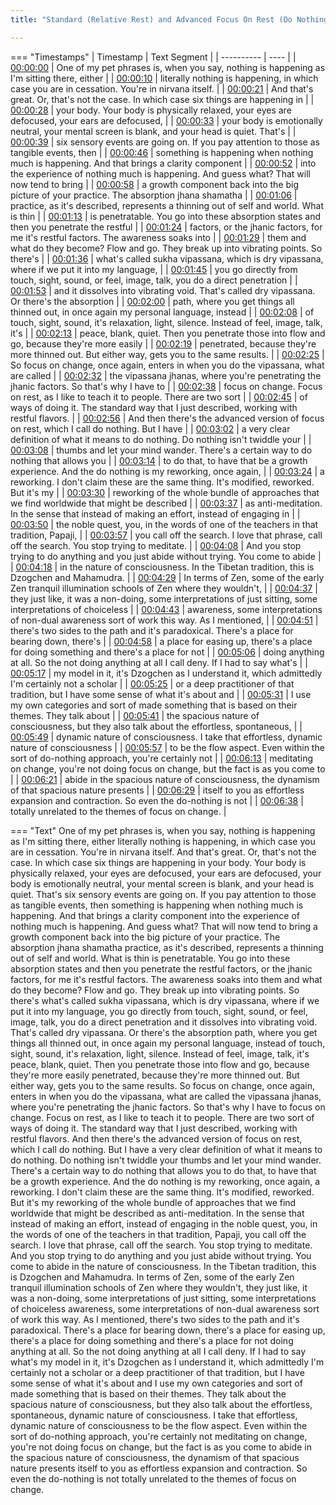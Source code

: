 ```yaml
---
title: "Standard (Relative Rest) and Advanced Focus On Rest (Do Nothing) ~ Shinzen Young"

---
```

=== "Timestamps"
    | Timestamp | Text Segment |
    | ---------- | ----  |
    | [00:00:00](https://www.youtube.com/watch?v=-nco9isReoA&t=0) |  One of my pet phrases is, when you say, nothing is happening as I'm sitting there, either |
    | [00:00:10](https://www.youtube.com/watch?v=-nco9isReoA&t=10) |  literally nothing is happening, in which case you are in cessation. You're in nirvana itself. |
    | [00:00:21](https://www.youtube.com/watch?v=-nco9isReoA&t=21) |  And that's great. Or, that's not the case. In which case six things are happening in |
    | [00:00:28](https://www.youtube.com/watch?v=-nco9isReoA&t=28) |  your body. Your body is physically relaxed, your eyes are defocused, your ears are defocused, |
    | [00:00:33](https://www.youtube.com/watch?v=-nco9isReoA&t=33) |  your body is emotionally neutral, your mental screen is blank, and your head is quiet. That's |
    | [00:00:39](https://www.youtube.com/watch?v=-nco9isReoA&t=39) |  six sensory events are going on. If you pay attention to those as tangible events, then |
    | [00:00:46](https://www.youtube.com/watch?v=-nco9isReoA&t=46) |  something is happening when nothing much is happening. And that brings a clarity component |
    | [00:00:52](https://www.youtube.com/watch?v=-nco9isReoA&t=52) |  into the experience of nothing much is happening. And guess what? That will now tend to bring |
    | [00:00:58](https://www.youtube.com/watch?v=-nco9isReoA&t=58) |  a growth component back into the big picture of your practice. The absorption jhana shamatha |
    | [00:01:06](https://www.youtube.com/watch?v=-nco9isReoA&t=66) |  practice, as it's described, represents a thinning out of self and world. What is thin |
    | [00:01:13](https://www.youtube.com/watch?v=-nco9isReoA&t=73) |  is penetratable. You go into these absorption states and then you penetrate the restful |
    | [00:01:24](https://www.youtube.com/watch?v=-nco9isReoA&t=84) |  factors, or the jhanic factors, for me it's restful factors. The awareness soaks into |
    | [00:01:29](https://www.youtube.com/watch?v=-nco9isReoA&t=89) |  them and what do they become? Flow and go. They break up into vibrating points. So there's |
    | [00:01:36](https://www.youtube.com/watch?v=-nco9isReoA&t=96) |  what's called sukha vipassana, which is dry vipassana, where if we put it into my language, |
    | [00:01:45](https://www.youtube.com/watch?v=-nco9isReoA&t=105) |  you go directly from touch, sight, sound, or feel, image, talk, you do a direct penetration |
    | [00:01:53](https://www.youtube.com/watch?v=-nco9isReoA&t=113) |  and it dissolves into vibrating void. That's called dry vipassana. Or there's the absorption |
    | [00:02:00](https://www.youtube.com/watch?v=-nco9isReoA&t=120) |  path, where you get things all thinned out, in once again my personal language, instead |
    | [00:02:08](https://www.youtube.com/watch?v=-nco9isReoA&t=128) |  of touch, sight, sound, it's relaxation, light, silence. Instead of feel, image, talk, it's |
    | [00:02:13](https://www.youtube.com/watch?v=-nco9isReoA&t=133) |  peace, blank, quiet. Then you penetrate those into flow and go, because they're more easily |
    | [00:02:19](https://www.youtube.com/watch?v=-nco9isReoA&t=139) |  penetrated, because they're more thinned out. But either way, gets you to the same results. |
    | [00:02:25](https://www.youtube.com/watch?v=-nco9isReoA&t=145) |  So focus on change, once again, enters in when you do the vipassana, what are called |
    | [00:02:32](https://www.youtube.com/watch?v=-nco9isReoA&t=152) |  the vipassana jhanas, where you're penetrating the jhanic factors. So that's why I have to |
    | [00:02:38](https://www.youtube.com/watch?v=-nco9isReoA&t=158) |  focus on change. Focus on rest, as I like to teach it to people. There are two sort |
    | [00:02:45](https://www.youtube.com/watch?v=-nco9isReoA&t=165) |  of ways of doing it. The standard way that I just described, working with restful flavors. |
    | [00:02:56](https://www.youtube.com/watch?v=-nco9isReoA&t=176) |  And then there's the advanced version of focus on rest, which I call do nothing. But I have |
    | [00:03:02](https://www.youtube.com/watch?v=-nco9isReoA&t=182) |  a very clear definition of what it means to do nothing. Do nothing isn't twiddle your |
    | [00:03:08](https://www.youtube.com/watch?v=-nco9isReoA&t=188) |  thumbs and let your mind wander. There's a certain way to do nothing that allows you |
    | [00:03:14](https://www.youtube.com/watch?v=-nco9isReoA&t=194) |  to do that, to have that be a growth experience. And the do nothing is my reworking, once again, |
    | [00:03:24](https://www.youtube.com/watch?v=-nco9isReoA&t=204) |  a reworking. I don't claim these are the same thing. It's modified, reworked. But it's my |
    | [00:03:30](https://www.youtube.com/watch?v=-nco9isReoA&t=210) |  reworking of the whole bundle of approaches that we find worldwide that might be described |
    | [00:03:37](https://www.youtube.com/watch?v=-nco9isReoA&t=217) |  as anti-meditation. In the sense that instead of making an effort, instead of engaging in |
    | [00:03:50](https://www.youtube.com/watch?v=-nco9isReoA&t=230) |  the noble quest, you, in the words of one of the teachers in that tradition, Papaji, |
    | [00:03:57](https://www.youtube.com/watch?v=-nco9isReoA&t=237) |  you call off the search. I love that phrase, call off the search. You stop trying to meditate. |
    | [00:04:08](https://www.youtube.com/watch?v=-nco9isReoA&t=248) |  And you stop trying to do anything and you just abide without trying. You come to abide |
    | [00:04:18](https://www.youtube.com/watch?v=-nco9isReoA&t=258) |  in the nature of consciousness. In the Tibetan tradition, this is Dzogchen and Mahamudra. |
    | [00:04:29](https://www.youtube.com/watch?v=-nco9isReoA&t=269) |  In terms of Zen, some of the early Zen tranquil illumination schools of Zen where they wouldn't, |
    | [00:04:37](https://www.youtube.com/watch?v=-nco9isReoA&t=277) |  they just like, it was a non-doing, some interpretations of just sitting, some interpretations of choiceless |
    | [00:04:43](https://www.youtube.com/watch?v=-nco9isReoA&t=283) |  awareness, some interpretations of non-dual awareness sort of work this way. As I mentioned, |
    | [00:04:51](https://www.youtube.com/watch?v=-nco9isReoA&t=291) |  there's two sides to the path and it's paradoxical. There's a place for bearing down, there's |
    | [00:04:58](https://www.youtube.com/watch?v=-nco9isReoA&t=298) |  a place for easing up, there's a place for doing something and there's a place for not |
    | [00:05:06](https://www.youtube.com/watch?v=-nco9isReoA&t=306) |  doing anything at all. So the not doing anything at all I call deny. If I had to say what's |
    | [00:05:17](https://www.youtube.com/watch?v=-nco9isReoA&t=317) |  my model in it, it's Dzogchen as I understand it, which admittedly I'm certainly not a scholar |
    | [00:05:25](https://www.youtube.com/watch?v=-nco9isReoA&t=325) |  or a deep practitioner of that tradition, but I have some sense of what it's about and |
    | [00:05:31](https://www.youtube.com/watch?v=-nco9isReoA&t=331) |  I use my own categories and sort of made something that is based on their themes. They talk about |
    | [00:05:41](https://www.youtube.com/watch?v=-nco9isReoA&t=341) |  the spacious nature of consciousness, but they also talk about the effortless, spontaneous, |
    | [00:05:49](https://www.youtube.com/watch?v=-nco9isReoA&t=349) |  dynamic nature of consciousness. I take that effortless, dynamic nature of consciousness |
    | [00:05:57](https://www.youtube.com/watch?v=-nco9isReoA&t=357) |  to be the flow aspect. Even within the sort of do-nothing approach, you're certainly not |
    | [00:06:13](https://www.youtube.com/watch?v=-nco9isReoA&t=373) |  meditating on change, you're not doing focus on change, but the fact is as you come to |
    | [00:06:21](https://www.youtube.com/watch?v=-nco9isReoA&t=381) |  abide in the spacious nature of consciousness, the dynamism of that spacious nature presents |
    | [00:06:29](https://www.youtube.com/watch?v=-nco9isReoA&t=389) |  itself to you as effortless expansion and contraction. So even the do-nothing is not |
    | [00:06:38](https://www.youtube.com/watch?v=-nco9isReoA&t=398) |  totally unrelated to the themes of focus on change. |

=== "Text"
     One of my pet phrases is, when you say, nothing is happening as I'm sitting there, either literally nothing is happening, in which case you are in cessation. You're in nirvana itself. And that's great. Or, that's not the case. In which case six things are happening in your body. Your body is physically relaxed, your eyes are defocused, your ears are defocused, your body is emotionally neutral, your mental screen is blank, and your head is quiet. That's six sensory events are going on. If you pay attention to those as tangible events, then something is happening when nothing much is happening. And that brings a clarity component into the experience of nothing much is happening. And guess what? That will now tend to bring a growth component back into the big picture of your practice. The absorption jhana shamatha practice, as it's described, represents a thinning out of self and world. What is thin is penetratable. You go into these absorption states and then you penetrate the restful factors, or the jhanic factors, for me it's restful factors. The awareness soaks into them and what do they become? Flow and go. They break up into vibrating points. So there's what's called sukha vipassana, which is dry vipassana, where if we put it into my language, you go directly from touch, sight, sound, or feel, image, talk, you do a direct penetration and it dissolves into vibrating void. That's called dry vipassana. Or there's the absorption path, where you get things all thinned out, in once again my personal language, instead of touch, sight, sound, it's relaxation, light, silence. Instead of feel, image, talk, it's peace, blank, quiet. Then you penetrate those into flow and go, because they're more easily penetrated, because they're more thinned out. But either way, gets you to the same results. So focus on change, once again, enters in when you do the vipassana, what are called the vipassana jhanas, where you're penetrating the jhanic factors. So that's why I have to focus on change. Focus on rest, as I like to teach it to people. There are two sort of ways of doing it. The standard way that I just described, working with restful flavors. And then there's the advanced version of focus on rest, which I call do nothing. But I have a very clear definition of what it means to do nothing. Do nothing isn't twiddle your thumbs and let your mind wander. There's a certain way to do nothing that allows you to do that, to have that be a growth experience. And the do nothing is my reworking, once again, a reworking. I don't claim these are the same thing. It's modified, reworked. But it's my reworking of the whole bundle of approaches that we find worldwide that might be described as anti-meditation. In the sense that instead of making an effort, instead of engaging in the noble quest, you, in the words of one of the teachers in that tradition, Papaji, you call off the search. I love that phrase, call off the search. You stop trying to meditate. And you stop trying to do anything and you just abide without trying. You come to abide in the nature of consciousness. In the Tibetan tradition, this is Dzogchen and Mahamudra. In terms of Zen, some of the early Zen tranquil illumination schools of Zen where they wouldn't, they just like, it was a non-doing, some interpretations of just sitting, some interpretations of choiceless awareness, some interpretations of non-dual awareness sort of work this way. As I mentioned, there's two sides to the path and it's paradoxical. There's a place for bearing down, there's a place for easing up, there's a place for doing something and there's a place for not doing anything at all. So the not doing anything at all I call deny. If I had to say what's my model in it, it's Dzogchen as I understand it, which admittedly I'm certainly not a scholar or a deep practitioner of that tradition, but I have some sense of what it's about and I use my own categories and sort of made something that is based on their themes. They talk about the spacious nature of consciousness, but they also talk about the effortless, spontaneous, dynamic nature of consciousness. I take that effortless, dynamic nature of consciousness to be the flow aspect. Even within the sort of do-nothing approach, you're certainly not meditating on change, you're not doing focus on change, but the fact is as you come to abide in the spacious nature of consciousness, the dynamism of that spacious nature presents itself to you as effortless expansion and contraction. So even the do-nothing is not totally unrelated to the themes of focus on change.